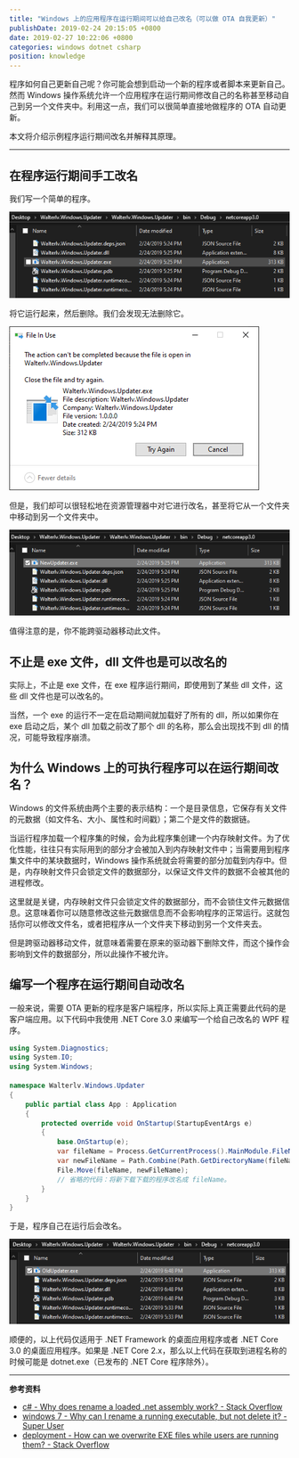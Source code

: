 ```yaml
---
title: "Windows 上的应用程序在运行期间可以给自己改名（可以做 OTA 自我更新）"
publishDate: 2019-02-24 20:15:05 +0800
date: 2019-02-27 10:22:06 +0800
categories: windows dotnet csharp
position: knowledge
---
```


程序如何自己更新自己呢？你可能会想到启动一个新的程序或者脚本来更新自己。然而 Windows 操作系统允许一个应用程序在运行期间修改自己的名称甚至移动自己到另一个文件夹中。利用这一点，我们可以很简单直接地做程序的 OTA 自动更新。

本文将介绍示例程序运行期间改名并解释其原理。

---

<div id="toc"></div>

## 在程序运行期间手工改名

我们写一个简单的程序。

![简单的程序](/static/posts/2019-02-24-17-26-25.png)

将它运行起来，然后删除。我们会发现无法删除它。

![无法删除程序](/static/posts/2019-02-24-17-27-12.png)

但是，我们却可以很轻松地在资源管理器中对它进行改名，甚至将它从一个文件夹中移动到另一个文件夹中。

![已经成功改名](/static/posts/2019-02-24-17-28-14.png)

值得注意的是，你不能跨驱动器移动此文件。

## 不止是 exe 文件，dll 文件也是可以改名的

实际上，不止是 exe 文件，在 exe 程序运行期间，即使用到了某些 dll 文件，这些 dll 文件也是可以改名的。

当然，一个 exe 的运行不一定在启动期间就加载好了所有的 dll，所以如果你在 exe 启动之后，某个 dll 加载之前改了那个 dll 的名称，那么会出现找不到 dll 的情况，可能导致程序崩溃。

## 为什么 Windows 上的可执行程序可以在运行期间改名？

Windows 的文件系统由两个主要的表示结构：一个是目录信息，它保存有关文件的元数据（如文件名、大小、属性和时间戳）；第二个是文件的数据链。

当运行程序加载一个程序集的时候，会为此程序集创建一个内存映射文件。为了优化性能，往往只有实际用到的部分才会被加入到内存映射文件中；当需要用到程序集文件中的某块数据时，Windows 操作系统就会将需要的部分加载到内存中。但是，内存映射文件只会锁定文件的数据部分，以保证文件文件的数据不会被其他的进程修改。

这里就是关键，内存映射文件只会锁定文件的数据部分，而不会锁住文件元数据信息。这意味着你可以随意修改这些元数据信息而不会影响程序的正常运行。这就包括你可以修改文件名，或者把程序从一个文件夹下移动到另一个文件夹去。

但是跨驱动器移动文件，就意味着需要在原来的驱动器下删除文件，而这个操作会影响到文件的数据部分，所以此操作不被允许。

## 编写一个程序在运行期间自动改名

一般来说，需要 OTA 更新的程序是客户端程序，所以实际上真正需要此代码的是客户端应用。以下代码中我使用 .NET Core 3.0 来编写一个给自己改名的 WPF 程序。

```csharp
using System.Diagnostics;
using System.IO;
using System.Windows;

namespace Walterlv.Windows.Updater
{
    public partial class App : Application
    {
        protected override void OnStartup(StartupEventArgs e)
        {
            base.OnStartup(e);
            var fileName = Process.GetCurrentProcess().MainModule.FileName;
            var newFileName = Path.Combine(Path.GetDirectoryName(fileName), "OldUpdater.exe");
            File.Move(fileName, newFileName);
            // 省略的代码：将新下载下载的程序改名成 fileName。
        }
    }
}
```

于是，程序自己在运行后会改名。

![程序已经自己改名](/static/posts/2019-02-24-18-53-01.png)

顺便的，以上代码仅适用于 .NET Framework 的桌面应用程序或者 .NET Core 3.0 的桌面应用程序。如果是 .NET Core 2.x，那么以上代码在获取到进程名称的时候可能是 dotnet.exe（已发布的 .NET Core 程序除外）。

---

**参考资料**

- [c# - Why does rename a loaded .net assembly work? - Stack Overflow](https://stackoverflow.com/a/14775626/6233938)
- [windows 7 - Why can I rename a running executable, but not delete it? - Super User](https://superuser.com/questions/488127/why-can-i-rename-a-running-executable-but-not-delete-it)
- [deployment - How can we overwrite EXE files while users are running them? - Stack Overflow](https://stackoverflow.com/questions/3365347/how-can-we-overwrite-exe-files-while-users-are-running-them)
